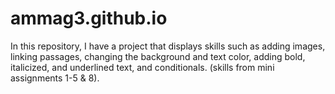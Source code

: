 # ammag3.github.io
In this repository, I have a project that displays skills such as adding images, linking passages, changing the background and text color, adding bold, italicized, and underlined text, and conditionals. (skills from mini assignments 1-5 & 8).
